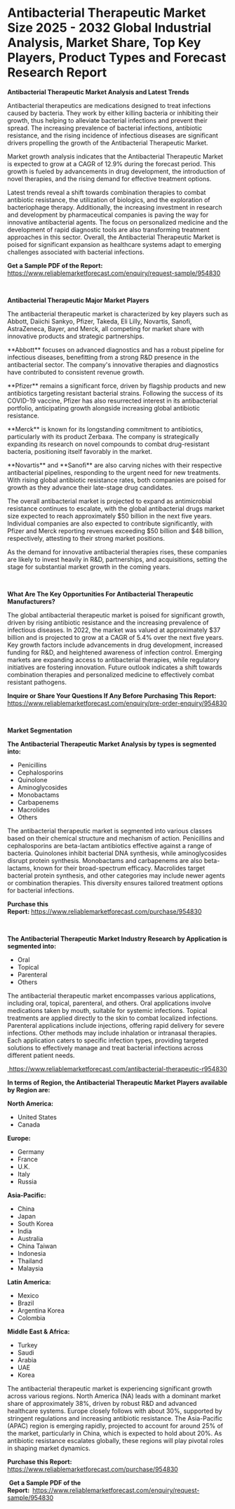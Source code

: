 <p><h1>Antibacterial Therapeutic Market Size 2025 - 2032 Global Industrial Analysis, Market Share, Top Key Players, Product Types and Forecast Research Report</h1></p><p><strong>Antibacterial Therapeutic Market Analysis and Latest Trends</strong></p>
<p><p>Antibacterial therapeutics are medications designed to treat infections caused by bacteria. They work by either killing bacteria or inhibiting their growth, thus helping to alleviate bacterial infections and prevent their spread. The increasing prevalence of bacterial infections, antibiotic resistance, and the rising incidence of infectious diseases are significant drivers propelling the growth of the Antibacterial Therapeutic Market.</p><p>Market growth analysis indicates that the Antibacterial Therapeutic Market is expected to grow at a CAGR of 12.9% during the forecast period. This growth is fueled by advancements in drug development, the introduction of novel therapies, and the rising demand for effective treatment options. </p><p>Latest trends reveal a shift towards combination therapies to combat antibiotic resistance, the utilization of biologics, and the exploration of bacteriophage therapy. Additionally, the increasing investment in research and development by pharmaceutical companies is paving the way for innovative antibacterial agents. The focus on personalized medicine and the development of rapid diagnostic tools are also transforming treatment approaches in this sector. Overall, the Antibacterial Therapeutic Market is poised for significant expansion as healthcare systems adapt to emerging challenges associated with bacterial infections.</p></p>
<p><strong>Get a Sample PDF of the Report:&nbsp;</strong> <a href="https://www.reliablemarketforecast.com/enquiry/request-sample/954830?utm_campaign=1097&utm_medium=2&utm_source=Github&utm_content=ia&utm_term=18042025&utm_id=antibacterial-therapeutic">https://www.reliablemarketforecast.com/enquiry/request-sample/954830</a></p>
<p>&nbsp;</p>
<p><strong>Antibacterial Therapeutic Major Market Players</strong></p>
<p><p>The antibacterial therapeutic market is characterized by key players such as Abbott, Daiichi Sankyo, Pfizer, Takeda, Eli Lilly, Novartis, Sanofi, AstraZeneca, Bayer, and Merck, all competing for market share with innovative products and strategic partnerships.</p><p>**Abbott** focuses on advanced diagnostics and has a robust pipeline for infectious diseases, benefitting from a strong R&D presence in the antibacterial sector. The company's innovative therapies and diagnostics have contributed to consistent revenue growth.</p><p>**Pfizer** remains a significant force, driven by flagship products and new antibiotics targeting resistant bacterial strains. Following the success of its COVID-19 vaccine, Pfizer has also resurrected interest in its antibacterial portfolio, anticipating growth alongside increasing global antibiotic resistance.</p><p>**Merck** is known for its longstanding commitment to antibiotics, particularly with its product Zerbaxa. The company is strategically expanding its research on novel compounds to combat drug-resistant bacteria, positioning itself favorably in the market.</p><p>**Novartis** and **Sanofi** are also carving niches with their respective antibacterial pipelines, responding to the urgent need for new treatments. With rising global antibiotic resistance rates, both companies are poised for growth as they advance their late-stage drug candidates.</p><p>The overall antibacterial market is projected to expand as antimicrobial resistance continues to escalate, with the global antibacterial drugs market size expected to reach approximately $50 billion in the next five years. Individual companies are also expected to contribute significantly, with Pfizer and Merck reporting revenues exceeding $50 billion and $48 billion, respectively, attesting to their strong market positions.</p><p>As the demand for innovative antibacterial therapies rises, these companies are likely to invest heavily in R&D, partnerships, and acquisitions, setting the stage for substantial market growth in the coming years.</p></p>
<p>&nbsp;</p>
<p><strong>What Are The Key Opportunities For Antibacterial Therapeutic Manufacturers?</strong></p>
<p><p>The global antibacterial therapeutic market is poised for significant growth, driven by rising antibiotic resistance and the increasing prevalence of infectious diseases. In 2022, the market was valued at approximately $37 billion and is projected to grow at a CAGR of 5.4% over the next five years. Key growth factors include advancements in drug development, increased funding for R&D, and heightened awareness of infection control. Emerging markets are expanding access to antibacterial therapies, while regulatory initiatives are fostering innovation. Future outlook indicates a shift towards combination therapies and personalized medicine to effectively combat resistant pathogens.</p></p>
<p><strong>Inquire or Share Your Questions If Any Before Purchasing This Report:</strong> <a href="https://www.reliablemarketforecast.com/enquiry/pre-order-enquiry/954830?utm_campaign=1097&utm_medium=2&utm_source=Github&utm_content=ia&utm_term=18042025&utm_id=antibacterial-therapeutic">https://www.reliablemarketforecast.com/enquiry/pre-order-enquiry/954830</a></p>
<p>&nbsp;</p>
<p><strong>Market Segmentation</strong></p>
<p><strong>The Antibacterial Therapeutic Market Analysis by types is segmented into:</strong></p>
<p><ul><li>Penicillins</li><li>Cephalosporins</li><li>Quinolone</li><li>Aminoglycosides</li><li>Monobactams</li><li>Carbapenems</li><li>Macrolides</li><li>Others</li></ul></p>
<p><p>The antibacterial therapeutic market is segmented into various classes based on their chemical structure and mechanism of action. Penicillins and cephalosporins are beta-lactam antibiotics effective against a range of bacteria. Quinolones inhibit bacterial DNA synthesis, while aminoglycosides disrupt protein synthesis. Monobactams and carbapenems are also beta-lactams, known for their broad-spectrum efficacy. Macrolides target bacterial protein synthesis, and other categories may include newer agents or combination therapies. This diversity ensures tailored treatment options for bacterial infections.</p></p>
<p><strong>Purchase this Report:&nbsp;</strong><a href="https://www.reliablemarketforecast.com/purchase/954830?utm_campaign=1097&utm_medium=2&utm_source=Github&utm_content=ia&utm_term=18042025&utm_id=antibacterial-therapeutic">https://www.reliablemarketforecast.com/purchase/954830</a></p>
<p>&nbsp;</p>
<p><strong>The Antibacterial Therapeutic Market Industry Research by Application is segmented into:</strong></p>
<p><ul><li>Oral</li><li>Topical</li><li>Parenteral</li><li>Others</li></ul></p>
<p><p>The antibacterial therapeutic market encompasses various applications, including oral, topical, parenteral, and others. Oral applications involve medications taken by mouth, suitable for systemic infections. Topical treatments are applied directly to the skin to combat localized infections. Parenteral applications include injections, offering rapid delivery for severe infections. Other methods may include inhalation or intranasal therapies. Each application caters to specific infection types, providing targeted solutions to effectively manage and treat bacterial infections across different patient needs.</p></p>
<p><a href="https://www.reliablemarketforecast.com/antibacterial-therapeutic-r954830?utm_campaign=1097&utm_medium=2&utm_source=Github&utm_content=ia&utm_term=18042025&utm_id=antibacterial-therapeutic">&nbsp;https://www.reliablemarketforecast.com/antibacterial-therapeutic-r954830</a></p>
<p><strong>In terms of Region, the Antibacterial Therapeutic Market Players available by Region are:</strong></p>
<p>
    <p> <strong> North America: </strong>
        <ul>
            <li>United States</li>
            <li>Canada</li>
        </ul>
        </p> 
    <p> <strong> Europe: </strong>
        <ul>
            <li>Germany</li>
            <li>France</li>
            <li>U.K.</li>
            <li>Italy</li>
            <li>Russia</li>
        </ul>
        </p> 
    <p> <strong> Asia-Pacific: </strong>
        <ul>
            <li>China</li>
            <li>Japan</li>
            <li>South Korea</li>
            <li>India</li>
            <li>Australia</li>
            <li>China Taiwan</li>
            <li>Indonesia</li>
            <li>Thailand</li>
            <li>Malaysia</li>
        </ul>
        </p> 
    <p> <strong> Latin America: </strong>
        <ul>
            <li>Mexico</li>
            <li>Brazil</li>
            <li>Argentina Korea</li>
            <li>Colombia</li>
        </ul>
        </p> 
    <p> <strong> Middle East & Africa: </strong>
        <ul>
            <li>Turkey</li>
            <li>Saudi</li>
            <li>Arabia</li>
            <li>UAE</li>
            <li>Korea</li>
        </ul>
    </p>
    </p>
<p><p>The antibacterial therapeutic market is experiencing significant growth across various regions. North America (NA) leads with a dominant market share of approximately 38%, driven by robust R&D and advanced healthcare systems. Europe closely follows with about 30%, supported by stringent regulations and increasing antibiotic resistance. The Asia-Pacific (APAC) region is emerging rapidly, projected to account for around 25% of the market, particularly in China, which is expected to hold about 20%. As antibiotic resistance escalates globally, these regions will play pivotal roles in shaping market dynamics.</p></p>
<p><strong>Purchase this Report: </strong><a href="https://www.reliablemarketforecast.com/purchase/954830?utm_campaign=1097&utm_medium=2&utm_source=Github&utm_content=ia&utm_term=18042025&utm_id=antibacterial-therapeutic">https://www.reliablemarketforecast.com/purchase/954830</a></p>
<p>&nbsp;<strong>Get a Sample PDF of the Report:&nbsp;&nbsp;</strong><a href="https://www.reliablemarketforecast.com/enquiry/request-sample/954830?utm_campaign=1097&utm_medium=2&utm_source=Github&utm_content=ia&utm_term=18042025&utm_id=antibacterial-therapeutic">https://www.reliablemarketforecast.com/enquiry/request-sample/954830</a></p>
<p><strong></strong></p>
<p><p></p><p></p><p></p></p>